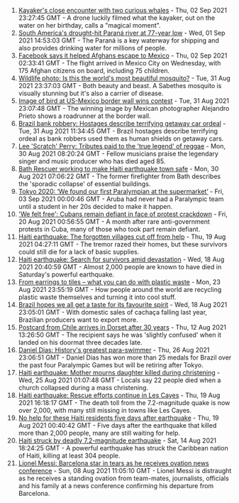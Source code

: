 1. [Kayaker's close encounter with two curious whales](https://www.bbc.co.uk/news/world-latin-america-58430264?at_medium=RSS&at_campaign=KARANGA) - Thu, 02 Sep 2021 23:27:45 GMT - A drone luckily filmed what the kayaker, out on the water on her birthday, calls a "magical moment".
2. [South America's drought-hit Paraná river at 77-year low](https://www.bbc.co.uk/news/world-latin-america-58408791?at_medium=RSS&at_campaign=KARANGA) - Wed, 01 Sep 2021 14:53:03 GMT - The Paraná is a key waterway for shipping and also provides drinking water for millions of people.
3. [Facebook says it helped Afghans escape to Mexico](https://www.bbc.co.uk/news/business-58417231?at_medium=RSS&at_campaign=KARANGA) - Thu, 02 Sep 2021 02:33:41 GMT - The flight arrived in Mexico City on Wednesday, with 175 Afghan citizens on board, including 75 children.
4. [Wildlife photo: Is this the world's most beautiful mosquito?](https://www.bbc.co.uk/news/science-environment-58398905?at_medium=RSS&at_campaign=KARANGA) - Tue, 31 Aug 2021 23:37:03 GMT - Both beauty and beast. A Sabethes mosquito is visually stunning but it's also a carrier of disease.
5. [Image of bird at US-Mexico border wall wins contest](https://www.bbc.co.uk/news/world-latin-america-58404382?at_medium=RSS&at_campaign=KARANGA) - Tue, 31 Aug 2021 23:07:48 GMT - The winning image by Mexican photographer Alejandro Prieto shows a roadrunner at the border wall.
6. [Brazil bank robbery: Hostages describe terrifying getaway car ordeal](https://www.bbc.co.uk/news/world-latin-america-58394105?at_medium=RSS&at_campaign=KARANGA) - Tue, 31 Aug 2021 11:34:45 GMT - Brazil hostages describe terrifying ordeal as bank robbers used them as human shields on getaway cars.
7. [Lee 'Scratch' Perry: Tributes paid to the 'true legend' of reggae](https://www.bbc.co.uk/news/world-latin-america-58379715?at_medium=RSS&at_campaign=KARANGA) - Mon, 30 Aug 2021 08:20:24 GMT - Fellow musicians praise the legendary singer and music producer who has died aged 85.
8. [Bath Rescuer working to make Haiti earthquake town safe](https://www.bbc.co.uk/news/uk-england-somerset-58356780?at_medium=RSS&at_campaign=KARANGA) - Mon, 30 Aug 2021 07:06:22 GMT - The former firefighter from Bath describes the 'sporadic collapse' of essential buildings.
9. [Tokyo 2020: ‘We found our first Paralympian at the supermarket’](https://www.bbc.co.uk/news/disability-57837062?at_medium=RSS&at_campaign=KARANGA) - Fri, 03 Sep 2021 00:00:46 GMT - Aruba had never had a Paralympic team until a student in her 20s decided to make it happen.
10. ['We felt free': Cubans remain defiant in face of protest crackdown](https://www.bbc.co.uk/news/world-latin-america-58255555?at_medium=RSS&at_campaign=KARANGA) - Fri, 20 Aug 2021 00:56:55 GMT - A month after rare anti-government protests in Cuba, many of those who took part remain defiant.
11. [Haiti earthquake: The forgotten villages cut off from help](https://www.bbc.co.uk/news/world-latin-america-58245047?at_medium=RSS&at_campaign=KARANGA) - Thu, 19 Aug 2021 04:27:11 GMT - The tremor razed their homes, but these survivors could still die for a lack of basic supplies.
12. [Haiti earthquake: Search for survivors amid devastation](https://www.bbc.co.uk/news/in-pictures-58258287?at_medium=RSS&at_campaign=KARANGA) - Wed, 18 Aug 2021 20:40:59 GMT - Almost 2,000 people are known to have died in Saturday's powerful earthquake.
13. [From earrings to tiles – what you can do with plastic waste](https://www.bbc.co.uk/news/stories-58305686?at_medium=RSS&at_campaign=KARANGA) - Mon, 23 Aug 2021 23:55:19 GMT - How people around the world are recycling plastic waste themselves and turning it into cool stuff.
14. [Brazil hopes we all get a taste for its favourite spirit](https://www.bbc.co.uk/news/business-58241729?at_medium=RSS&at_campaign=KARANGA) - Wed, 18 Aug 2021 23:05:01 GMT - With domestic sales of cachaça falling last year, Brazilian producers want to export more.
15. [Postcard from Chile arrives in Dorset after 30 years](https://www.bbc.co.uk/news/uk-england-hampshire-58179661?at_medium=RSS&at_campaign=KARANGA) - Thu, 12 Aug 2021 13:26:50 GMT - The recipient says he was 'slightly confused' when it landed on his doormat three decades late.
16. [Daniel Dias: History's greatest para-swimmer](https://www.bbc.co.uk/news/disability-58347474?at_medium=RSS&at_campaign=KARANGA) - Thu, 26 Aug 2021 23:06:51 GMT - Daniel Dias has won more than 25 medals for Brazil over the past four Paralympic Games but will be retiring after Tokyo.
17. [Haiti earthquake: Mother mourns daughter killed during christening](https://www.bbc.co.uk/news/world-us-canada-58320708?at_medium=RSS&at_campaign=KARANGA) - Wed, 25 Aug 2021 01:07:48 GMT - Locals say 22 people died when a church collapsed during a mass christening.
18. [Haiti earthquake: Rescue efforts continue in Les Cayes](https://www.bbc.co.uk/news/world-latin-america-58274326?at_medium=RSS&at_campaign=KARANGA) - Thu, 19 Aug 2021 16:18:17 GMT - The death toll from the 7.2-magnitude quake is now over 2,000, with many still missing in towns like Les Cayes.
19. [No help for these Haiti residents five days after earthquake](https://www.bbc.co.uk/news/world-latin-america-58264717?at_medium=RSS&at_campaign=KARANGA) - Thu, 19 Aug 2021 00:40:42 GMT - Five days after the earthquake that killed more than 2,000 people, many are still waiting for help.
20. [Haiti struck by deadly 7.2-magnitude earthquake](https://www.bbc.co.uk/news/world-latin-america-58216614?at_medium=RSS&at_campaign=KARANGA) - Sat, 14 Aug 2021 18:24:25 GMT - A powerful earthquake has struck the Caribbean nation of Haiti, killing at least 304 people.
21. [Lionel Messi: Barcelona star in tears as he receives ovation news conference](https://www.bbc.co.uk/sport/av/football/58137848?at_medium=RSS&at_campaign=KARANGA) - Sun, 08 Aug 2021 11:05:10 GMT - Lionel Messi is distraught as he receives a standing ovation from team-mates, journalists, officials and his family at a news conference confirming his departure from Barcelona.

